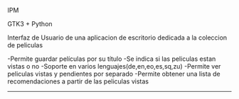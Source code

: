 IPM

GTK3 + Python

Interfaz de Usuario de una aplicacion de escritorio dedicada a la coleccion de peliculas

-Permite guardar películas por su título
-Se indica si las peliculas estan vistas o no
-Soporte en varios lenguajes(de,en,eo,es,sq,zu)
-Permite ver peliculas vistas y pendientes por separado
-Permite obtener una lista de recomendaciones a partir de las peliculas vistas

-------------------------------------------------------------------------------
